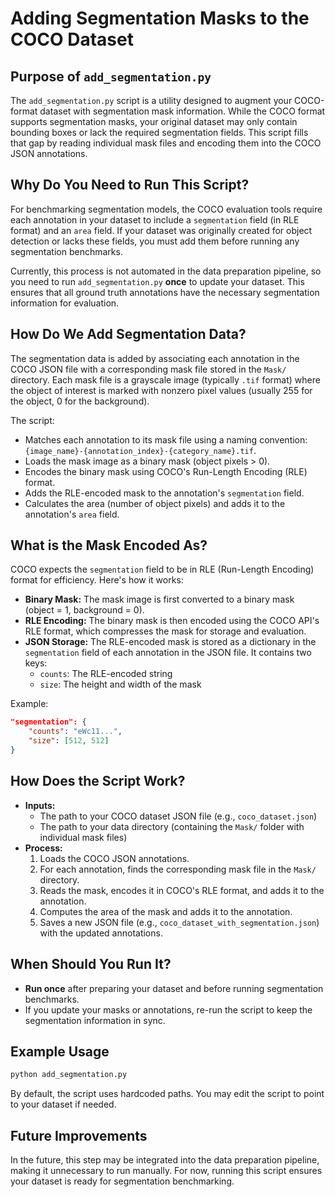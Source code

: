 # Adding Segmentation Masks to the COCO Dataset

## Purpose of `add_segmentation.py`

The `add_segmentation.py` script is a utility designed to augment your COCO-format dataset with segmentation mask information. While the COCO format supports segmentation masks, your original dataset may only contain bounding boxes or lack the required segmentation fields. This script fills that gap by reading individual mask files and encoding them into the COCO JSON annotations.

## Why Do You Need to Run This Script?

For benchmarking segmentation models, the COCO evaluation tools require each annotation in your dataset to include a `segmentation` field (in RLE format) and an `area` field. If your dataset was originally created for object detection or lacks these fields, you must add them before running any segmentation benchmarks.

Currently, this process is not automated in the data preparation pipeline, so you need to run `add_segmentation.py` **once** to update your dataset. This ensures that all ground truth annotations have the necessary segmentation information for evaluation.

## How Do We Add Segmentation Data?

The segmentation data is added by associating each annotation in the COCO JSON file with a corresponding mask file stored in the `Mask/` directory. Each mask file is a grayscale image (typically `.tif` format) where the object of interest is marked with nonzero pixel values (usually 255 for the object, 0 for the background).

The script:
- Matches each annotation to its mask file using a naming convention: `{image_name}-{annotation_index}-{category_name}.tif`.
- Loads the mask image as a binary mask (object pixels > 0).
- Encodes the binary mask using COCO's Run-Length Encoding (RLE) format.
- Adds the RLE-encoded mask to the annotation's `segmentation` field.
- Calculates the area (number of object pixels) and adds it to the annotation's `area` field.

## What is the Mask Encoded As?

COCO expects the `segmentation` field to be in RLE (Run-Length Encoding) format for efficiency. Here's how it works:

- **Binary Mask:** The mask image is first converted to a binary mask (object = 1, background = 0).
- **RLE Encoding:** The binary mask is then encoded using the COCO API's RLE format, which compresses the mask for storage and evaluation.
- **JSON Storage:** The RLE-encoded mask is stored as a dictionary in the `segmentation` field of each annotation in the JSON file. It contains two keys:
  - `counts`: The RLE-encoded string
  - `size`: The height and width of the mask

Example:
```json
"segmentation": {
    "counts": "eWc11...",
    "size": [512, 512]
}
```

## How Does the Script Work?

- **Inputs:**
  - The path to your COCO dataset JSON file (e.g., `coco_dataset.json`)
  - The path to your data directory (containing the `Mask/` folder with individual mask files)
- **Process:**
  1. Loads the COCO JSON annotations.
  2. For each annotation, finds the corresponding mask file in the `Mask/` directory.
  3. Reads the mask, encodes it in COCO's RLE format, and adds it to the annotation.
  4. Computes the area of the mask and adds it to the annotation.
  5. Saves a new JSON file (e.g., `coco_dataset_with_segmentation.json`) with the updated annotations.

## When Should You Run It?

- **Run once** after preparing your dataset and before running segmentation benchmarks.
- If you update your masks or annotations, re-run the script to keep the segmentation information in sync.

## Example Usage

```bash
python add_segmentation.py
```

By default, the script uses hardcoded paths. You may edit the script to point to your dataset if needed.

## Future Improvements

In the future, this step may be integrated into the data preparation pipeline, making it unnecessary to run manually. For now, running this script ensures your dataset is ready for segmentation benchmarking. 